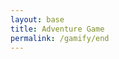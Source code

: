 ```yaml
---
layout: base
title: Adventure Game
permalink: /gamify/end
---
```


<div id="gameContainer">
    <div id="promptDropDown" class="promptDropDown" style="z-index: 9999"></div>
    <canvas id="gameCanvas"></canvas>
</div>

<script type="module">
    // Adventure Game assets
    import Game from "{{site.baseurl}}/assets/js/adventureGame/Game.js";
    import GameLevelEnd from "{{site.baseurl}}/assets/js/adventureGame/GameLevelEnd.js";
    import { pythonURI, javaURI, fetchOptions } from "{{site.baseurl}}/assets/js/api/config.js";

    const gameLevelClasses = [GameLevelEnd];

    const instructionsStyle = `
        position: fixed;
        top: 50%;
        left: 50%;
        transform: translate(-50%, -50%);
        background: linear-gradient(135deg, black, purple);
        color: white;
        padding: 30px;
        border-radius: 15px;
        z-index: 1000;
        max-width: 600px;
        width: 90%;
        font-family: 'Press Start 2P', cursive;
        border: 3px solid purple;
        box-shadow: 0 0 20px rgba(128, 0, 128, 0.5);
    `;

    const instructionsHTML = `
        <h2 style="color: purple; margin-bottom: 15px; text-align: center;">Welcome to the END!!!!</h2>
        <div style="margin-bottom: 15px;">
            <h3 style="color: purple;">Controls:</h3>
            <p>• WASD - Move (Steve)</p>
            <p>• IJKL - Move (Alex)</p>
            <p>• E/U - Interact with NPCs</p>
            <p>• ESC - Exit mini-games/End the level (no pun intended)</p>
        </div>
        <div style="margin-bottom: 15px;">
            <h3 style="color: purple;">NPCs:</h3>
            <p>• Tux: "You made it this far... congrats, explorer."</p>
        </div>
        <div style="text-align: center;">
            <button id="startGameBtn" style="
                background: purple;
                color: white;
                border: none;
                padding: 8px 16px;
                border-radius: 5px;
                cursor: pointer;
                font-family: 'Press Start 2P', cursive;
                font-size: 12px;
                transition: all 0.3s ease;
            ">Start Game</button>
        </div>
    `;

    // Display intro instructions modal
    const showInstructions = () => {
        const instructionsDiv = document.createElement('div');
        instructionsDiv.setAttribute('id', 'instructionsOverlay');
        instructionsDiv.setAttribute('style', instructionsStyle);
        instructionsDiv.innerHTML = instructionsHTML;
        document.body.appendChild(instructionsDiv);

        document.getElementById('startGameBtn').addEventListener('click', () => {
            document.body.removeChild(instructionsDiv);
            startGame();
        });
    };

    const startGame = () => {
        const environment = {
            path: "{{site.baseurl}}",
            pythonURI: pythonURI,
            javaURI: javaURI,
            fetchOptions: fetchOptions,
            gameContainer: document.getElementById("gameContainer"),
            gameCanvas: document.getElementById("gameCanvas"),
            instructionsStyle: instructionsStyle,
            instructionsHTML: instructionsHTML,
            gameLevelClasses: gameLevelClasses
        };

        Game.main(environment);
    };

    // Show instructions first
    showInstructions();
</script>
